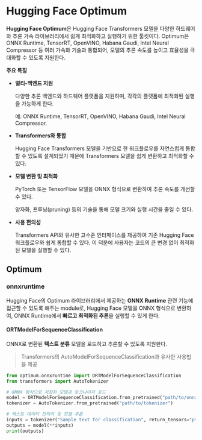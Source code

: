 # Hugging Face Optimum

**Hugging Face Optimum**은 Hugging Face Transformers 모델을 다양한 하드웨어와 추론 가속 라이브러리에서 쉽게 최적화하고 실행하기 위한 툴킷이다. 
Optimum은 ONNX Runtime, TensorRT, OpenVINO, Habana Gaudi, Intel Neural Compressor 등 여러 가속화 기술과 통합되어, 모델의 추론 속도를 높이고 효율성을 극대화할 수 있도록 지원한다.

**주요 특징**

- **멀티-백엔드 지원**

  다양한 추론 백엔드와 하드웨어 플랫폼을 지원하며, 각각의 플랫폼에 최적화된 실행을 가능하게 한다.

  예: ONNX Runtime, TensorRT, OpenVINO, Habana Gaudi, Intel Neural Compressor.

- **Transformers와 통합**

  Hugging Face Transformers 모델을 기반으로 한 워크플로우를 자연스럽게 통합할 수 있도록 설계되었기 때문에 Transformers 모델을 쉽게 변환하고 최적화할 수 있다.

- **모델 변환 및 최적화**

  PyTorch 또는 TensorFlow 모델을 ONNX 형식으로 변환하여 추론 속도를 개선할 수 있다.

  양자화, 프루닝(pruning) 등의 기술을 통해 모델 크기와 실행 시간을 줄일 수 있다.

- **사용 편의성**

  Transformers API와 유사한 고수준 인터페이스를 제공하여 기존 Hugging Face 워크플로우와 쉽게 통합할 수 있다. 이 덕분에 사용자는 코드의 큰 변경 없이 최적화된 모델을 실행할 수 있다.

  

## Optimum

### onnxruntime

Hugging Face의 Optimum 라이브러리에서 제공하는 **ONNX Runtime** 관련 기능에 접근할 수 있도록 해주는 module로,  Hugging Face 모델을 ONNX 형식으로 변환하여, ONNX Runtime에서 **빠르고 최적화된 추론**을 실행할 수 있게 한다.



#### ORTModelForSequenceClassification

ONNX로 변환된 **텍스트 분류** 모델을 로드하고 추론할 수 있도록 지원한다.

> Transformers의 AutoModelForSequenceClassification과 유사한 사용법을 제공

```python
from optimum.onnxruntime import ORTModelForSequenceClassification
from transformers import AutoTokenizer

# ONNX 형식으로 저장된 모델과 토크나이저 로드
model = ORTModelForSequenceClassification.from_pretrained("path/to/onnx/model")
tokenizer = AutoTokenizer.from_pretrained("path/to/tokenizer")

# 텍스트 데이터 전처리 및 모델 추론
inputs = tokenizer("Sample text for classification", return_tensors="pt")
outputs = model(**inputs)
print(outputs)
```

